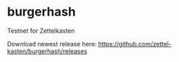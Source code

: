# burgerhash
Testnet for Zettelkasten

Download newest release here: https://github.com/zettel-kasten/burgerhash/releases
